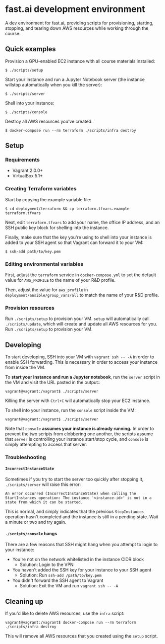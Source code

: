 # fast.ai development environment

A dev environment for fast.ai, providing scripts for provisioning, starting,
stopping, and tearing down AWS resources while working through the course.

## Quick examples 

Provision a GPU-enabled EC2 instance with all course materials installed:

```
$ ./scripts/setup
```

Start your instance and run a Jupyter Notebook server (the instance willstop
automatically when you kill the server):

```
$ ./scripts/server
```

Shell into your instance:

```
$ ./scripts/console
```

Destroy all AWS resources you've created:

```
$ docker-compose run --rm terraform ./scripts/infra destroy
```

## Setup

### Requirements

- Vagrant 2.0.0+
- VirtualBox 5.1+

### Creating Terraform variables

Start by copying the example variable file:

```
$ cd deployment/terraform && cp terraform.tfvars.example terraform.tfvars
```

Next, edit `terraform.tfvars` to add your name, the office IP address, and an SSH public
  key block for shelling into the instance.

Finally, make sure that the key you're using to shell into your instance is added to
  your SSH agent so that Vagrant can forward it to your VM:

```
$ ssh-add path/to/key.pem
```

### Editing environmental variables

First, adjust the `terraform` service in `docker-compose.yml` to set the default
  value for `AWS_PROFILE` to the name of your R&D profile.

Then, adjust the value for `aws_profile` in `deployment/ansible/group_vars/all`
  to match the name of your R&D profile.

### Provision resources

Run `./scripts/setup` to provision your VM. `setup` will automatically call
      `./scripts/update`, which will create and update all AWS resources for you.
Run `./scripts/setup` to provision your VM.

## Developing

To start developing, SSH into your VM with `vagrant ssh -- -A` in order to enable
  SSH forwarding. This is necessary in order to access your instance
  from inside the VM.

To **start your instance and run a Jupyter notebook**, run the `server` script in the VM
  and visit the URL pasted in the output::

```
vagrant@vagrant:/vagrant$ ./scripts/server
```

Killing the server with `Ctrl+C` will automatically stop your EC2 instance.

To shell into your instance, run the `console` script inside the VM:

```
vagrant@vagrant:/vagrant$ ./scripts/server
```

Note that `console` **assumes your instance is already running.** In order to
prevent the two scripts from clobbering one another, the scripts assume that
`server` is controlling your instance start/stop cycle, and `console` is simply
attempting to access that server.

### Troubleshooting

#### `IncorrectInstanceState`

Sometimes if you try to start the server too quickly after stopping it,
`./scripts/server` will raise this error:

```
An error occurred (IncorrectInstanceState) when calling the StartInstances operation: The instance '<instance-id>' is not in a state from which it can be started.
```

This is normal, and simply indicates that the previous `StopInstances` operation
hasn't completed and the instance is still in a pending state. Wait a minute or
two and try again.

#### `./scripts/console` hangs

There are a few reasons that SSH might hang when you attempt to login to your
instance:

- You're not on the network whitelisted in the instance CIDR block
    - Solution: Login to the VPN
- You haven't added the SSH key for your instance to your SSH agent
    - Solution: Run `ssh-add /path/to/key.pem`
- You didn't forward the SSH agent to Vagrant
    - Solution: Exit the VM and run `vagrant ssh -- -A`

## Cleaning up

If you'd like to delete AWS resources, use the `infra` script:

```
vagrant@vagrant:/vagrant$ docker-compose run --rm terraform ./scripts/infra destroy
```

This will remove all AWS resources that you created using the `setup` script. 
